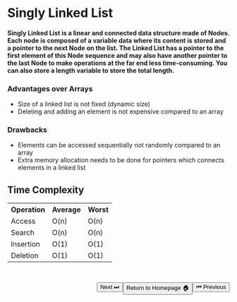 # Singly Linked List

#### Singly Linked List is a linear and connected data structure made of Nodes. Each node is composed of a variable data where its content is stored and a pointer to the next Node on the list. The Linked List has a pointer to the first element of this Node sequence and may also have another pointer to the last Node to make operations at the far end less time-consuming. You can also store a length variable to store the total length.

### Advantages over Arrays

- Size of a linked list is not fixed (dynamic size)
- Deleting and adding an element is not expensive compared to an array

### Drawbacks

- Elements can be accessed sequentially not randomly compared to an array
- Extra memory allocation needs to be done for pointers which connects elements in a linked list

## Time Complexity

<table>
    <tr>
        <th>Operation</th>
        <th>Average</th>
        <th>Worst</th>
    </tr>
    <tr>
        <td>Access</td>
        <td>O(n)</td> 
        <td>O(n)</td>
    </tr>
    <tr>
        <td>Search</td>
        <td>O(n)</td>
        <td>O(n)</td>
    </tr>
    <tr>
        <td>Insertion</td>
        <td>O(1)</td>
        <td>O(1)</td>
    </tr>
    <tr>
        <td>Deletion</td>
        <td>O(1)</td>
        <td>O(1)</td>
    </tr>
</table>

<a style="float:right; margin-top: 30px"
 href='./Linked List.md'>
<button>⏮ Previous</button>
</a>
<a style="float: right; margin-top:30px"
 href='../../README.md'>
<button>Return to Homepage 🏠</button>
</a>
<a style="float:right; margin-top: 30px"
 href='./Doubly Linked List.md'>
<button>Next ⏭</button>
</a>
